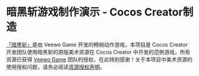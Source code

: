 # 暗黑斩游戏制作演示 - Cocos Creator制造

[「暗黑斩」](http://www.veewo.com/games/?name=darkslash)是由 Veewo Game 开发的畅销动作游戏，本项目是 Cocos Creator 开发团队使用暗黑斩的原版美术资源在 Cocos Creator 中开发的范例游戏，所有资源已获得 [Veewo Game](http://www.veewo.com/) 团队的授权，在此特别感谢！关于本项目中美术资源的使用授权问题，请务必阅读[资源授权声明](LICENSE.md)。